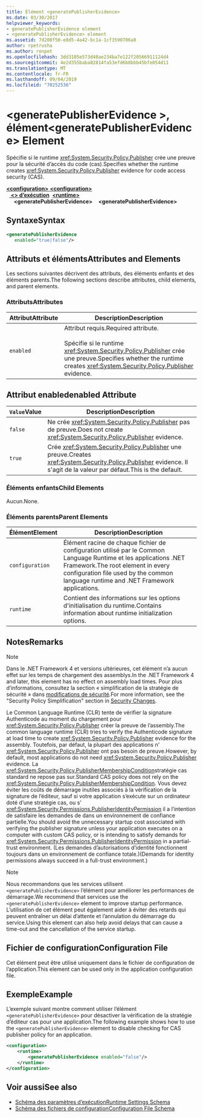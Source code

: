 ```yaml
---
title: Élément <generatePublisherEvidence>
ms.date: 03/30/2017
helpviewer_keywords:
- generatePublisherEvidence element
- <generatePublisherEvidence> element
ms.assetid: 7d208f50-e8d5-4a42-bc1a-1cf3590706a8
author: rpetrusha
ms.author: ronpet
ms.openlocfilehash: 3dd3105e573d40ae234ba7e122f20566911124d4
ms.sourcegitcommit: 4e2d355baba82814fa53efd6b8bbb45bfe054d11
ms.translationtype: MT
ms.contentlocale: fr-FR
ms.lasthandoff: 09/04/2019
ms.locfileid: "70252536"
---
```

# <a name="generatepublisherevidence-element"></a><span data-ttu-id="98e79-102">\<generatePublisherEvidence >, élément</span><span class="sxs-lookup"><span data-stu-id="98e79-102">\<generatePublisherEvidence> Element</span></span>
<span data-ttu-id="98e79-103">Spécifie si le runtime <xref:System.Security.Policy.Publisher> crée une preuve pour la sécurité d’accès du code (cas).</span><span class="sxs-lookup"><span data-stu-id="98e79-103">Specifies whether the runtime creates <xref:System.Security.Policy.Publisher> evidence for code access security (CAS).</span></span>  
  
<span data-ttu-id="98e79-104">[ **\<configuration>** ](../configuration-element.md)</span><span class="sxs-lookup"><span data-stu-id="98e79-104">[**\<configuration>**](../configuration-element.md)</span></span>\
<span data-ttu-id="98e79-105">&nbsp;&nbsp;[ **\<> d’exécution**](runtime-element.md)</span><span class="sxs-lookup"><span data-stu-id="98e79-105">&nbsp;&nbsp;[**\<runtime>**](runtime-element.md)</span></span>\
<span data-ttu-id="98e79-106">&nbsp;&nbsp;&nbsp;&nbsp; **\<generatePublisherEvidence>**</span><span class="sxs-lookup"><span data-stu-id="98e79-106">&nbsp;&nbsp;&nbsp;&nbsp;**\<generatePublisherEvidence>**</span></span>  
  
## <a name="syntax"></a><span data-ttu-id="98e79-107">Syntaxe</span><span class="sxs-lookup"><span data-stu-id="98e79-107">Syntax</span></span>  
  
```xml  
<generatePublisherEvidence    
   enabled="true|false"/>  
```  
  
## <a name="attributes-and-elements"></a><span data-ttu-id="98e79-108">Attributs et éléments</span><span class="sxs-lookup"><span data-stu-id="98e79-108">Attributes and Elements</span></span>  
 <span data-ttu-id="98e79-109">Les sections suivantes décrivent des attributs, des éléments enfants et des éléments parents.</span><span class="sxs-lookup"><span data-stu-id="98e79-109">The following sections describe attributes, child elements, and parent elements.</span></span>  
  
### <a name="attributes"></a><span data-ttu-id="98e79-110">Attributs</span><span class="sxs-lookup"><span data-stu-id="98e79-110">Attributes</span></span>  
  
|<span data-ttu-id="98e79-111">Attribut</span><span class="sxs-lookup"><span data-stu-id="98e79-111">Attribute</span></span>|<span data-ttu-id="98e79-112">Description</span><span class="sxs-lookup"><span data-stu-id="98e79-112">Description</span></span>|  
|---------------|-----------------|  
|`enabled`|<span data-ttu-id="98e79-113">Attribut requis.</span><span class="sxs-lookup"><span data-stu-id="98e79-113">Required attribute.</span></span><br /><br /> <span data-ttu-id="98e79-114">Spécifie si le runtime <xref:System.Security.Policy.Publisher> crée une preuve.</span><span class="sxs-lookup"><span data-stu-id="98e79-114">Specifies whether the runtime creates <xref:System.Security.Policy.Publisher> evidence.</span></span>|  
  
## <a name="enabled-attribute"></a><span data-ttu-id="98e79-115">Attribut enabled</span><span class="sxs-lookup"><span data-stu-id="98e79-115">enabled Attribute</span></span>  
  
|<span data-ttu-id="98e79-116">`Value`</span><span class="sxs-lookup"><span data-stu-id="98e79-116">Value</span></span>|<span data-ttu-id="98e79-117">Description</span><span class="sxs-lookup"><span data-stu-id="98e79-117">Description</span></span>|  
|-----------|-----------------|  
|`false`|<span data-ttu-id="98e79-118">Ne crée <xref:System.Security.Policy.Publisher> pas de preuve.</span><span class="sxs-lookup"><span data-stu-id="98e79-118">Does not create <xref:System.Security.Policy.Publisher> evidence.</span></span>|  
|`true`|<span data-ttu-id="98e79-119">Crée <xref:System.Security.Policy.Publisher> une preuve.</span><span class="sxs-lookup"><span data-stu-id="98e79-119">Creates <xref:System.Security.Policy.Publisher> evidence.</span></span> <span data-ttu-id="98e79-120">Il s'agit de la valeur par défaut.</span><span class="sxs-lookup"><span data-stu-id="98e79-120">This is the default.</span></span>|  
  
### <a name="child-elements"></a><span data-ttu-id="98e79-121">Éléments enfants</span><span class="sxs-lookup"><span data-stu-id="98e79-121">Child Elements</span></span>  
 <span data-ttu-id="98e79-122">Aucun.</span><span class="sxs-lookup"><span data-stu-id="98e79-122">None.</span></span>  
  
### <a name="parent-elements"></a><span data-ttu-id="98e79-123">Éléments parents</span><span class="sxs-lookup"><span data-stu-id="98e79-123">Parent Elements</span></span>  
  
|<span data-ttu-id="98e79-124">Élément</span><span class="sxs-lookup"><span data-stu-id="98e79-124">Element</span></span>|<span data-ttu-id="98e79-125">Description</span><span class="sxs-lookup"><span data-stu-id="98e79-125">Description</span></span>|  
|-------------|-----------------|  
|`configuration`|<span data-ttu-id="98e79-126">Élément racine de chaque fichier de configuration utilisé par le Common Language Runtime et les applications .NET Framework.</span><span class="sxs-lookup"><span data-stu-id="98e79-126">The root element in every configuration file used by the common language runtime and .NET Framework applications.</span></span>|  
|`runtime`|<span data-ttu-id="98e79-127">Contient des informations sur les options d'initialisation du runtime.</span><span class="sxs-lookup"><span data-stu-id="98e79-127">Contains information about runtime initialization options.</span></span>|  
  
## <a name="remarks"></a><span data-ttu-id="98e79-128">Notes</span><span class="sxs-lookup"><span data-stu-id="98e79-128">Remarks</span></span>  
  
> [!NOTE]
> <span data-ttu-id="98e79-129">Dans le .NET Framework 4 et versions ultérieures, cet élément n’a aucun effet sur les temps de chargement des assemblys.</span><span class="sxs-lookup"><span data-stu-id="98e79-129">In the .NET Framework 4 and later, this element has no effect on assembly load times.</span></span> <span data-ttu-id="98e79-130">Pour plus d’informations, consultez la section « simplification de la stratégie de sécurité » dans [modifications de sécurité](../../../security/security-changes.md).</span><span class="sxs-lookup"><span data-stu-id="98e79-130">For more information, see the "Security Policy Simplification" section in [Security Changes](../../../security/security-changes.md).</span></span>  
  
 <span data-ttu-id="98e79-131">Le Common Language Runtime (CLR) tente de vérifier la signature Authenticode au moment du chargement pour <xref:System.Security.Policy.Publisher> créer la preuve de l’assembly.</span><span class="sxs-lookup"><span data-stu-id="98e79-131">The common language runtime (CLR) tries to verify the Authenticode signature at load time to create <xref:System.Security.Policy.Publisher> evidence for the assembly.</span></span> <span data-ttu-id="98e79-132">Toutefois, par défaut, la plupart des applications n' <xref:System.Security.Policy.Publisher> ont pas besoin de preuve.</span><span class="sxs-lookup"><span data-stu-id="98e79-132">However, by default, most applications do not need <xref:System.Security.Policy.Publisher> evidence.</span></span> <span data-ttu-id="98e79-133">La <xref:System.Security.Policy.PublisherMembershipCondition>stratégie cas standard ne repose pas sur.</span><span class="sxs-lookup"><span data-stu-id="98e79-133">Standard CAS policy does not rely on the <xref:System.Security.Policy.PublisherMembershipCondition>.</span></span> <span data-ttu-id="98e79-134">Vous devez éviter les coûts de démarrage inutiles associés à la vérification de la signature de l’éditeur, sauf si votre application s’exécute sur un ordinateur doté d’une stratégie cas, ou s' <xref:System.Security.Permissions.PublisherIdentityPermission> il a l’intention de satisfaire les demandes de dans un environnement de confiance partielle.</span><span class="sxs-lookup"><span data-stu-id="98e79-134">You should avoid the unnecessary startup cost associated with verifying the publisher signature unless your application executes on a computer with custom CAS policy, or is intending to satisfy demands for <xref:System.Security.Permissions.PublisherIdentityPermission> in a partial-trust environment.</span></span> <span data-ttu-id="98e79-135">(Les demandes d’autorisations d’identité fonctionnent toujours dans un environnement de confiance totale.)</span><span class="sxs-lookup"><span data-stu-id="98e79-135">(Demands for identity permissions always succeed in a full-trust environment.)</span></span>  
  
> [!NOTE]
> <span data-ttu-id="98e79-136">Nous recommandons que les services utilisent `<generatePublisherEvidence>` l’élément pour améliorer les performances de démarrage.</span><span class="sxs-lookup"><span data-stu-id="98e79-136">We recommend that services use the `<generatePublisherEvidence>` element to improve startup performance.</span></span>  <span data-ttu-id="98e79-137">L’utilisation de cet élément peut également aider à éviter des retards qui peuvent entraîner un délai d’attente et l’annulation du démarrage du service.</span><span class="sxs-lookup"><span data-stu-id="98e79-137">Using this element can also help avoid delays that can cause a time-out and the cancellation of the service startup.</span></span>  
  
## <a name="configuration-file"></a><span data-ttu-id="98e79-138">Fichier de configuration</span><span class="sxs-lookup"><span data-stu-id="98e79-138">Configuration File</span></span>  
 <span data-ttu-id="98e79-139">Cet élément peut être utilisé uniquement dans le fichier de configuration de l’application.</span><span class="sxs-lookup"><span data-stu-id="98e79-139">This element can be used only in the application configuration file.</span></span>  
  
## <a name="example"></a><span data-ttu-id="98e79-140">Exemple</span><span class="sxs-lookup"><span data-stu-id="98e79-140">Example</span></span>  
 <span data-ttu-id="98e79-141">L’exemple suivant montre comment utiliser l’élément `<generatePublisherEvidence>` pour désactiver la vérification de la stratégie d’éditeur cas pour une application.</span><span class="sxs-lookup"><span data-stu-id="98e79-141">The following example shows how to use the `<generatePublisherEvidence>` element to disable checking for CAS publisher policy for an application.</span></span>  
  
```xml  
<configuration>  
    <runtime>  
        <generatePublisherEvidence enabled="false"/>  
    </runtime>  
</configuration>  
```  
  
## <a name="see-also"></a><span data-ttu-id="98e79-142">Voir aussi</span><span class="sxs-lookup"><span data-stu-id="98e79-142">See also</span></span>

- [<span data-ttu-id="98e79-143">Schéma des paramètres d’exécution</span><span class="sxs-lookup"><span data-stu-id="98e79-143">Runtime Settings Schema</span></span>](index.md)
- [<span data-ttu-id="98e79-144">Schéma des fichiers de configuration</span><span class="sxs-lookup"><span data-stu-id="98e79-144">Configuration File Schema</span></span>](../index.md)
